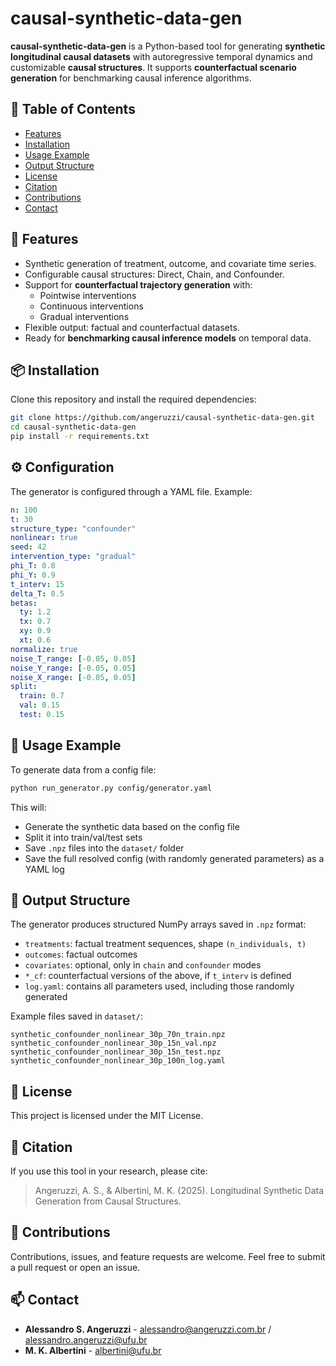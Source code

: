 # causal-synthetic-data-gen

**causal-synthetic-data-gen** is a Python-based tool for generating **synthetic longitudinal causal datasets** with autoregressive temporal dynamics and customizable **causal structures**. It supports **counterfactual scenario generation** for benchmarking causal inference algorithms.

## 📑 Table of Contents
- [Features](#-features)
- [Installation](#-installation)
- [Usage Example](#-usage-example)
- [Output Structure](#-output-structure)
- [License](#-license)
- [Citation](#-citation)
- [Contributions](#-contributions)
- [Contact](#-contact)

## 🚀 Features

- Synthetic generation of treatment, outcome, and covariate time series.
- Configurable causal structures: Direct, Chain, and Confounder.
- Support for **counterfactual trajectory generation** with:
  - Pointwise interventions
  - Continuous interventions
  - Gradual interventions
- Flexible output: factual and counterfactual datasets.
- Ready for **benchmarking causal inference models** on temporal data.

## 📦 Installation

Clone this repository and install the required dependencies:

```bash
git clone https://github.com/angeruzzi/causal-synthetic-data-gen.git
cd causal-synthetic-data-gen
pip install -r requirements.txt
```

## ⚙️ Configuration

The generator is configured through a YAML file. Example:

```yaml
n: 100
t: 30
structure_type: "confounder"
nonlinear: true
seed: 42
intervention_type: "gradual"
phi_T: 0.8
phi_Y: 0.9
t_interv: 15
delta_T: 0.5
betas:
  ty: 1.2
  tx: 0.7
  xy: 0.9
  xt: 0.6
normalize: true
noise_T_range: [-0.05, 0.05]
noise_Y_range: [-0.05, 0.05]
noise_X_range: [-0.05, 0.05]
split:
  train: 0.7
  val: 0.15
  test: 0.15
```

## 📝 Usage Example

To generate data from a config file:

```bash
python run_generator.py config/generator.yaml
```

This will:
- Generate the synthetic data based on the config file
- Split it into train/val/test sets
- Save `.npz` files into the `dataset/` folder
- Save the full resolved config (with randomly generated parameters) as a YAML log


## 📂 Output Structure

The generator produces structured NumPy arrays saved in `.npz` format:

- `treatments`: factual treatment sequences, shape `(n_individuals, t)`
- `outcomes`: factual outcomes
- `covariates`: optional, only in `chain` and `confounder` modes
- `*_cf`: counterfactual versions of the above, if `t_interv` is defined
- `log.yaml`: contains all parameters used, including those randomly generated

Example files saved in `dataset/`:

```
synthetic_confounder_nonlinear_30p_70n_train.npz
synthetic_confounder_nonlinear_30p_15n_val.npz
synthetic_confounder_nonlinear_30p_15n_test.npz
synthetic_confounder_nonlinear_30p_100n_log.yaml
```


## 📜 License
This project is licensed under the MIT License.

## 📖 Citation

If you use this tool in your research, please cite:

> Angeruzzi, A. S., & Albertini, M. K. (2025). Longitudinal Synthetic Data Generation from Causal Structures.

 
## 🤝 Contributions
Contributions, issues, and feature requests are welcome. Feel free to submit a pull request or open an issue.


## 📫 Contact

- **Alessandro S. Angeruzzi** - alessandro@angeruzzi.com.br / alessandro.angeruzzi@ufu.br
- **M. K. Albertini** - albertini@ufu.br


